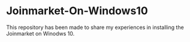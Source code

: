 # Joinmarket-On-Windows10
This repository has been made to share my experiences in installing the Joinmarket on Winodws 10.  
